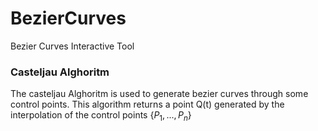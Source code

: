 # BezierCurves
Bezier Curves Interactive Tool
### Casteljau Alghoritm
The casteljau Alghoritm is used to generate bezier curves through some control points. This algorithm returns a point Q(t) generated by the interpolation of the control points $\left\lbrace P_{1},...,P_{n}\right\rbrace$
